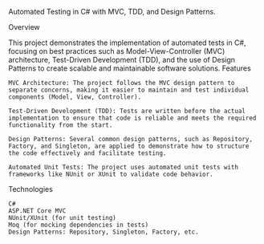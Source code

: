 Automated Testing in C# with MVC, TDD, and Design Patterns.

Overview

This project demonstrates the implementation of automated tests in C#, focusing on best practices such as Model-View-Controller (MVC) architecture, Test-Driven Development (TDD), and the use of Design Patterns to create scalable and maintainable software solutions.
Features

    MVC Architecture: The project follows the MVC design pattern to separate concerns, making it easier to maintain and test individual components (Model, View, Controller).

    Test-Driven Development (TDD): Tests are written before the actual implementation to ensure that code is reliable and meets the required functionality from the start.

    Design Patterns: Several common design patterns, such as Repository, Factory, and Singleton, are applied to demonstrate how to structure the code effectively and facilitate testing.

    Automated Unit Tests: The project uses automated unit tests with frameworks like NUnit or XUnit to validate code behavior.

Technologies

    C#
    ASP.NET Core MVC
    NUnit/XUnit (for unit testing)
    Moq (for mocking dependencies in tests)
    Design Patterns: Repository, Singleton, Factory, etc.
